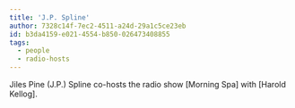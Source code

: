 ```yaml
---
title: 'J.P. Spline'
author: 7328c14f-7ec2-4511-a24d-29a1c5ce23eb
id: b3da4159-e021-4554-b850-026473408855
tags:
  - people
  - radio-hosts
---
```

Jiles Pine (J.P.) Spline co-hosts the radio show [Morning Spa] with [Harold Kellog].
